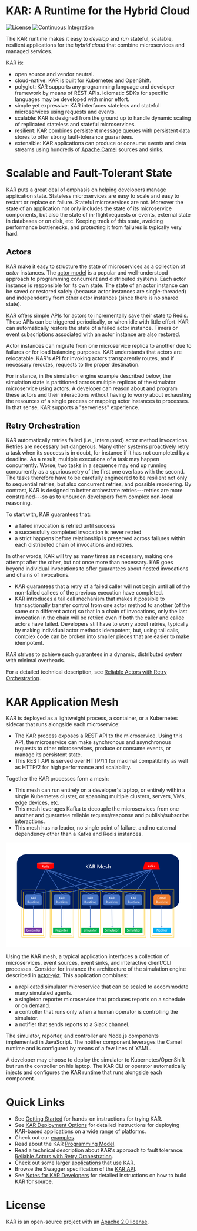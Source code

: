 <!--
# Copyright IBM Corporation 2020,2023
#
# Licensed under the Apache License, Version 2.0 (the "License");
# you may not use this file except in compliance with the License.
# You may obtain a copy of the License at
#
#     http://www.apache.org/licenses/LICENSE-2.0
#
# Unless required by applicable law or agreed to in writing, software
# distributed under the License is distributed on an "AS IS" BASIS,
# WITHOUT WARRANTIES OR CONDITIONS OF ANY KIND, either express or implied.
# See the License for the specific language governing permissions and
# limitations under the License.
-->

# KAR: A Runtime for the Hybrid Cloud

[![License](https://img.shields.io/badge/license-Apache--2.0-blue.svg)](http://www.apache.org/licenses/LICENSE-2.0)
[![Continuous Integration](https://github.com/IBM/kar/actions/workflows/ci.yaml/badge.svg)](https://github.com/IBM/kar/actions/workflows/ci.yaml)

The KAR runtime makes it easy to _develop_ and _run_ stateful, scalable,
resilient applications for the _hybrid cloud_ that combine microservices and
managed services.

KAR is:
- open source and vendor neutral.
- cloud-native: KAR is built for Kubernetes and OpenShift.
- polyglot: KAR supports any programming language and developer framework by
  means of REST APIs. Idiomatic SDKs for specific languages may be developed
  with minor effort.
- simple yet expressive: KAR interfaces stateless and stateful microservices
  using requests and events.
- scalable: KAR is designed from the ground up to handle dynamic scaling of
  replicated stateless and stateful microservices.
- resilient: KAR combines persistent message queues with persistent data stores
  to offer strong fault-tolerance guarantees.
- extensible: KAR applications can produce or consume events and data streams
  using hundreds of [Apache Camel](https://camel.apache.org) sources and sinks.

# Scalable and Fault-Tolerant State

KAR puts a great deal of emphasis on helping developers manage application
state. Stateless microservices are easy to scale and easy to restart or replace
on failure. Stateful microservices are not. Moreover the state of an application
not only includes the state of its microservice components, but also the state
of in-flight requests or events, external state in databases or on disk, etc.
Keeping track of this state, avoiding performance bottlenecks, and protecting it
from failures is typically very hard.

## Actors

KAR make it easy to structure the state of microservices as a collection of
_actor_ instances. The [actor model](https://en.wikipedia.org/wiki/Actor_model)
is a popular and well-understood approach to programming concurrent and
distributed systems. Each actor instance is responsible for its own state. The
state of an actor instance can be saved or restored safely (because actor
instances are single-threaded) and independently from other actor instances
(since there is no shared state).

KAR offers simple APIs for actors to incrementally save their state to Redis.
These APIs can be triggered periodically, or when idle with little effort. KAR
can automatically restore the state of a failed actor instance. Timers or event
subscriptions associated with an actor instance are also restored.

Actor instances can migrate from one microservice replica to another due to
failures or for load balancing purposes. KAR understands that actors are
relocatable. KAR's API for invoking actors transparently routes, and if necessary
reroutes, requests to the proper destination.

For instance, in the simulation engine example  described below, the simulation state is
partitioned across multiple replicas of the simulator microservice using actors.
A developer can reason about and program these actors and their interactions
without having to worry about exhausting the resources of a single process or
mapping actor instances to processes. In that sense, KAR supports a "serverless"
experience.

## Retry Orchestration

KAR automatically retries failed (i.e., interrupted) actor method invocations.
Retries are necessary but dangerous. Many other systems
proactively retry a task when its success is in
doubt, for
instance if it has not completed by a deadline. As a result, multiple executions
of a task may happen concurrently. Worse, two tasks in a sequence may end up
running concurrently as a spurious retry of the first one overlaps with the
second. The tasks therefore have to be carefully engineered to be resilient not
only to sequential retries, but also concurrent retries, and possible
reordering. By contrast, KAR is designed to better orchestrate retries---retries
are more constrained---so as to unburden developers from complex non-local
reasoning.

To start with, KAR guarantees that:
- a failed invocation is retried until success
- a successfully completed invocation is never retried
- a strict happens before relationship is preserved across failures within each distributed chain of invocations and retries.

In other words, KAR will try as many times as necessary, making one attempt
after the other, but not once more than necessary.
KAR goes beyond individual invocations to offer guarantees about nested
invocations and chains of invocations.
- KAR guarantees that a retry of a failed caller will not begin until all of the
non-failed callees of the previous execution have completed.
- KAR introduces a tail call
mechanism that makes it possible to transactionally transfer control from one
actor method to another (of the same or a different actor) so that in a chain of
invocations, only the last invocation in the chain will be retried even if both
the caller and callee actors have failed. Developers still have to worry about
retries, typically by making individual actor methods idempotent, but, using tail
calls, complex code can be broken into smaller pieces that are easier to make
idempotent.

KAR strives to achieve such guarantees in a dynamic, distributed system with
minimal overheads.

For a detailed technical description, see [Reliable Actors with Retry Orchestration](https://arxiv.org/abs/2111.11562).

# KAR Application Mesh

KAR is deployed as a lightweight process, a container, or a Kubernetes sidecar
that runs alongside each microservice:
- The KAR process exposes a REST API to the microservice. Using this API, the
  microservice can make synchronous and asynchronous requests to other
  microservices, produce or consume events, or manage its persistent state.
- This REST API is served over HTTP/1.1 for maximal compatibility as well as
  HTTP/2 for high performance and scalability.

Together the KAR processes form a mesh:
- This mesh can run entirely on a developer's laptop, or entirely within a single Kubernetes cluster,
  or spanning multiple clusters, servers, VMs, edge devices, etc.
- This mesh leverages Kafka to decouple the microservices from one another and
  guarantee reliable request/response and publish/subscribe interactions.
- This mesh has no leader, no single point of failure, and no external dependency other than
  a Kafka and Redis instances.

![KAR](docs/images/mesh.png)

Using the KAR mesh, a typical application interfaces a collection of
microservices, event sources, event sinks, and interactive client/CLI processes.
Consider for instance the architecture of the simulation engine described in
[actor-ykt](examples/actors-ykt/README.md). This application combines:
- a replicated simulator microservice that can be scaled to accommodate many
  simulated agents.
- a singleton reporter microservice that produces reports on a schedule or on
  demand.
- a controller that runs only when a human operator is controlling the
  simulator.
- a notifier that sends reports to a Slack channel.

The simulator, reporter, and controller are Node.js components implemented in
JavaScript. The notifier component leverages the Camel runtime and is configured
by means of a few lines of YAML.

A developer may choose to deploy the simulator to Kubernetes/OpenShift but run
the controller on his laptop. The KAR CLI or operator automatically injects and
configures the KAR runtime that runs alongside each component.

# Quick Links

+ See [Getting Started](docs/getting-started.md) for hands-on instructions for
  trying KAR.
+ See [KAR Deployment Options](docs/kar-deployments.md) for detailed instructions
  for deploying KAR-based applications on a wide range of platforms.
+ Check out our [examples](examples/README.md).
+ Read about the KAR [Programming Model](docs/KAR.md).
+ Read a technical description about KAR's approach to fault tolerance: [Reliable Actors with Retry Orchestration](https://arxiv.org/abs/2111.11562).
+ Check out some larger [applications](https://github.com/IBM/kar-apps) that use KAR.
+ Browse the Swagger specification of the [KAR API](https://ibm.github.io/kar/api/redoc/).
+ See [Notes for KAR Developers](docs/kar-dev-hints.md) for detailed
  instructions on how to build KAR for source.

# License

KAR is an open-source project with an [Apache 2.0 license](LICENSE.txt).
